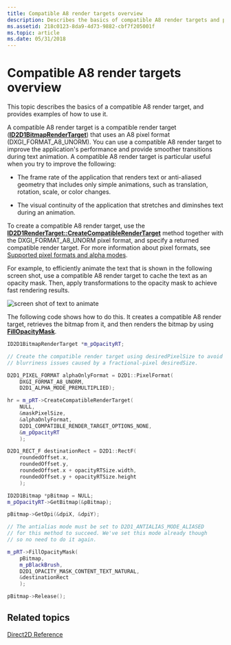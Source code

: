 ```yaml
---
title: Compatible A8 render targets overview
description: Describes the basics of compatible A8 render targets and provide examples showing how to use them.
ms.assetid: 218c0123-8da9-4d73-9882-cbf7f205001f
ms.topic: article
ms.date: 05/31/2018
---
```


# Compatible A8 render targets overview

This topic describes the basics of a compatible A8 render target, and provides examples of how to use it.

A compatible A8 render target is a compatible render target ([**ID2D1BitmapRenderTarget**](/windows/win32/api/d2d1/nn-d2d1-id2d1bitmaprendertarget)) that uses an A8 pixel format (DXGI\_FORMAT\_A8\_UNORM). You can use a compatible A8 render target to improve the application's performance and provide smoother transitions during text animation. A compatible A8 render target is particular useful when you try to improve the following:

-   The frame rate of the application that renders text or anti-aliased geometry that includes only simple animations, such as translation, rotation, scale, or color changes.

-   The visual continuity of the application that stretches and diminshes text during an animation.

To create a compatible A8 render target, use the [**ID2D1RenderTarget::CreateCompatibleRenderTarget**](/windows/win32/api/d2d1/nf-d2d1-id2d1rendertarget-createcompatiblerendertarget(id2d1bitmaprendertarget)) method together with the DXGI\_FORMAT\_A8\_UNORM pixel format, and specify a returned compatible render target. For more information about pixel formats, see [Supported pixel formats and alpha modes](./supported-pixel-formats-and-alpha-modes.md).

For example, to efficiently animate the text that is shown in the following screen shot, use a compatible A8 render target to cache the text as an opacity mask. Then, apply transformations to the opacity mask to achieve fast rendering results.

![screen shot of text to animate](images/a8rendertarget.png)

The following code shows how to do this. It creates a compatible A8 render target, retrieves the bitmap from it, and then renders the bitmap by using [**FillOpacityMask**](id2d1rendertarget-fillopacitymask.md).

```cpp
ID2D1BitmapRenderTarget *m_pOpacityRT;

// Create the compatible render target using desiredPixelSize to avoid
// blurriness issues caused by a fractional-pixel desiredSize.

D2D1_PIXEL_FORMAT alphaOnlyFormat = D2D1::PixelFormat(
    DXGI_FORMAT_A8_UNORM, 
    D2D1_ALPHA_MODE_PREMULTIPLIED);

hr = m_pRT->CreateCompatibleRenderTarget(
    NULL,
    &maskPixelSize,
    &alphaOnlyFormat,
    D2D1_COMPATIBLE_RENDER_TARGET_OPTIONS_NONE,
    &m_pOpacityRT
    );

D2D1_RECT_F destinationRect = D2D1::RectF(
    roundedOffset.x,
    roundedOffset.y,
    roundedOffset.x + opacityRTSize.width,
    roundedOffset.y + opacityRTSize.height
    );

ID2D1Bitmap *pBitmap = NULL;
m_pOpacityRT->GetBitmap(&pBitmap);

pBitmap->GetDpi(&dpiX, &dpiY);

// The antialias mode must be set to D2D1_ANTIALIAS_MODE_ALIASED
// for this method to succeed. We've set this mode already though
// so no need to do it again.

m_pRT->FillOpacityMask(
    pBitmap,
    m_pBlackBrush,
    D2D1_OPACITY_MASK_CONTENT_TEXT_NATURAL,
    &destinationRect
    );

pBitmap->Release();
```

## Related topics

[Direct2D Reference](reference.md)

